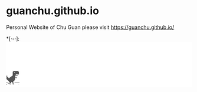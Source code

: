 # guanchu.github.io
Personal Website of Chu Guan please visit
https://guanchu.github.io/

*[·-·]: ![dino](dino.gif)
